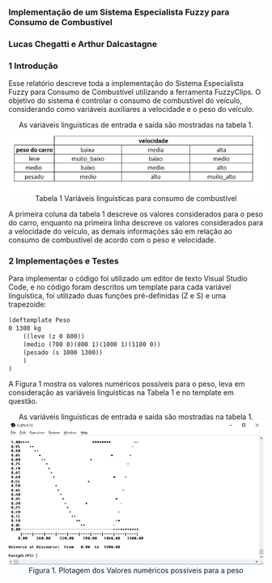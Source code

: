 ### Implementação de um Sistema Especialista Fuzzy para Consumo de Combustível
### Lucas Chegatti e Arthur Dalcastagne

### 1 Introdução

<p>
  Esse relatório descreve toda a implementação do Sistema Especialista Fuzzy para Consumo de Combustível utilizando a ferramenta FuzzyClips. O objetivo do sistema é controlar o consumo de combustível do veículo, considerando como variáveis auxiliares a velocidade e o peso do veículo.
</p>
<p align="center">
  As variáveis linguísticas de entrada e saída são mostradas na tabela 1.
  <img src="img/tabela.PNG">
  <br/>
  Tabela 1 Variáveis linguísticas para consumo de combustível
</p>
<p>
A primeira coluna da tabela 1 descreve os valores considerados para o peso do carro, enquanto na primeira linha descreve os valores considerados para a velocidade do veículo, as demais informações são em relação ao consumo de combustível de acordo com o peso e velocidade.
</p>

### 2 Implementações e Testes

<p>
  Para implementar o código foi utilizado um editor de texto Visual Studio Code, e no código foram descritos um template para cada variável linguística, foi utilizado duas funções pré-definidas (Z e S) e uma trapezoide:
</p>

```
(deftemplate Peso
0 1300 kg
    ((leve (z 0 800))
    (medio (700 0)(800 1)(1000 1)(1100 0))
    (pesado (s 1000 1300))
    )
)
```

<p>
  A Figura 1 mostra os valores numéricos possíveis para o peso, leva em consideração as variáveis linguísticas na Tabela 1 e no template em questão.
</p>

<p align="center">
  As variáveis linguísticas de entrada e saída são mostradas na tabela 1.
  <img src="img/exemplo-peso.PNG">
  <br/>
  Figura 1. Plotagem dos Valores numéricos possíveis para a peso
</p>

